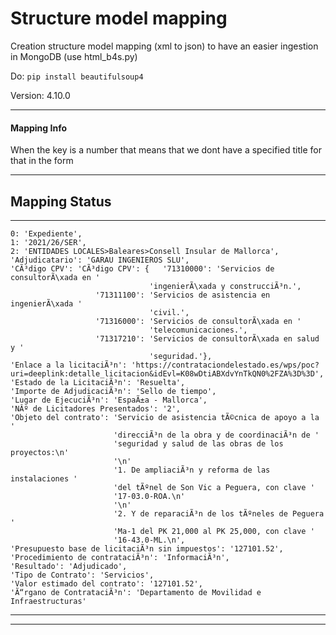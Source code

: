 # **Structure model mapping**
Creation structure model mapping (xml to json) to have an easier ingestion in MongoDB
(use html_b4s.py)

Do:
`pip install beautifulsoup4`

Version: 4.10.0

---------------------

#### Mapping Info

When the key is a number that means that we dont have a specified title for that in the form

---------------------

## Mapping Status

---------------------
    0: 'Expediente',
    1: '2021/26/SER',
    2: 'ENTIDADES LOCALES>Baleares>Consell Insular de Mallorca',
    'Adjudicatario': 'GARAU INGENIEROS SLU',
    'CÃ³digo CPV': 'CÃ³digo CPV': {   '71310000': 'Servicios de consultorÃ\xada en '
                                   'ingenierÃ\xada y construcciÃ³n.',
                       '71311100': 'Servicios de asistencia en ingenierÃ\xada '
                                   'civil.',
                       '71316000': 'Servicios de consultorÃ\xada en '
                                   'telecomunicaciones.',
                       '71317210': 'Servicios de consultorÃ\xada en salud y '
                                   'seguridad.'},
    'Enlace a la licitaciÃ³n': 'https://contrataciondelestado.es/wps/poc?uri=deeplink:detalle_licitacion&idEvl=K08wDtiABXdvYnTkQN0%2FZA%3D%3D',
    'Estado de la LicitaciÃ³n': 'Resuelta',
    'Importe de AdjudicaciÃ³n': 'Sello de tiempo',
    'Lugar de EjecuciÃ³n': 'EspaÃ±a - Mallorca',
    'NÂº de Licitadores Presentados': '2',
    'Objeto del contrato': 'Servicio de asistencia tÃ©cnica de apoyo a la '
                           'direcciÃ³n de la obra y de coordinaciÃ³n de '
                           'seguridad y salud de las obras de los proyectos:\n'
                           '\n'
                           '1. De ampliaciÃ³n y reforma de las instalaciones '
                           'del tÃºnel de Son Vic a Peguera, con clave '
                           '17-03.0-ROA.\n'
                           '\n'
                           '2. Y de reparaciÃ³n de los tÃºneles de Peguera '
                           'Ma-1 del PK 21,000 al PK 25,000, con clave '
                           '16-43.0-ML.\n',
    'Presupuesto base de licitaciÃ³n sin impuestos': '127101.52',
    'Procedimiento de contrataciÃ³n': 'InformaciÃ³n',
    'Resultado': 'Adjudicado',
    'Tipo de Contrato': 'Servicios',
    'Valor estimado del contrato': '127101.52',
    'Ã“rgano de ContrataciÃ³n': 'Departamento de Movilidad e Infraestructuras'
---------------------



    
---------------------
